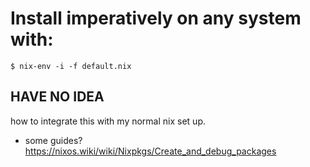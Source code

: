 # Install imperatively on any system with:

```
$ nix-env -i -f default.nix
```

## HAVE NO IDEA
how to integrate this with my normal nix set up.
- some guides?
https://nixos.wiki/wiki/Nixpkgs/Create_and_debug_packages

